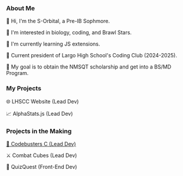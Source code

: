 <h3 class="aboutMe"> About Me </h3> 
<p class="aboutMe">👋 Hi, I'm the S-Orbital, a Pre-IB Sophmore.  </p>
<p class="aboutMe">👀 I'm interested in biology, coding, and Brawl Stars.  </p>
<p class="aboutMe">🌱 I'm currently learning JS extensions.  </p>
<p class="aboutMe">👑 Current president of Largo High School's Coding Club (2024-2025).  </p>
<p class="aboutMe">🎯 My goal is to obtain the NMSQT scholarship and get into a BS/MD Program. </p> 
<h3 class="aboutMe">My Projects </h3>  
<p class="aboutMe">🌐 LHSCC Website (Lead Dev)  </p>
<p class="aboutMe">📈 AlphaStats.js (Lead Dev)  </p>
<h3 class="aboutMe">Projects in the Making </h3>  
<a class="" href=""><p class="aboutMe">📄 Codebusters C (Lead Dev)  </p></a>
<p class="aboutMe">⚔️ Combat Cubes (Lead Dev)  </p>
<p class="aboutMe">📝 QuizQuest (Front-End Dev) </p>
